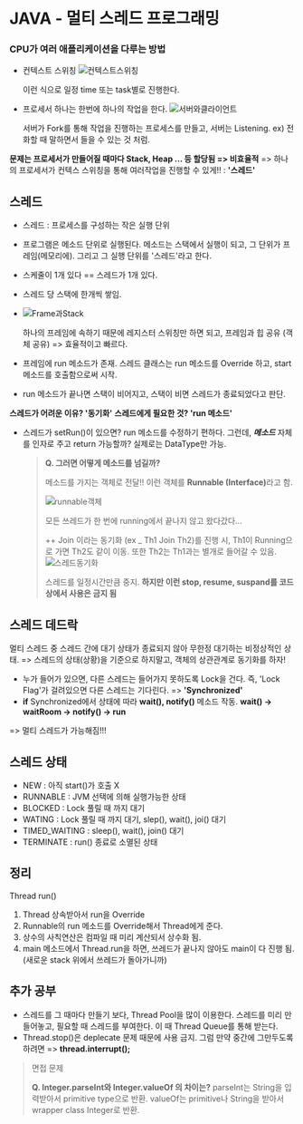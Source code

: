# JAVA - 멀티 스레드 프로그래밍

### CPU가 여러 애플리케이션을 다루는 방법

- 컨텍스트 스위칭
  ![컨텍스트스위칭](https://user-images.githubusercontent.com/27988544/63760464-4fefb700-c8fa-11e9-8293-225ad0b70b52.jpg)

  이런 식으로 일정 time 또는 task별로 진행한다.

- 프로세서 하나는 한번에 하나의 작업을 한다.
  ![서버와클라이언트](https://user-images.githubusercontent.com/27988544/63761005-5a5e8080-c8fb-11e9-9879-a4fab9187bc5.jpg)

  서버가 Fork를 통해 작업을 진행하는 프로세스를 만들고, 서버는 Listening.
  ex) 전화할 때 말하면서 들을 수 있는 것 처럼.

<b>문제는 프로세서가 만들어질 때마다 Stack, Heap ... 등 할당됨 => 비효율적</b>
=> 하나의 프로세서가 컨텍스 스위칭을 통해 여러작업을 진행할 수 있게!! : <b>'스레드'</b>

## 스레드

- 스레드 : 프로세스를 구성하는 작은 실행 단위

- 프로그램은 메소드 단위로 실행된다. 메소드는 스택에서 실행이 되고, 그 단위가 프레임(메모리에).
  그리고 그 실행 단위를 '스레드'라고 한다.

- 스케줄이 1개 있다 == 스레드가 1개 있다.

- 스레드 당 스택에 한개씩 쌓임.

- ![Frame과Stack](https://user-images.githubusercontent.com/27988544/63761558-541cd400-c8fc-11e9-8a8b-b4640884ab06.jpg)

  하나의 프레임에 속하기 때문에 레지스터 스위칭만 하면 되고, 프레임과 힙 공유 (객체 공유)
  => 효율적이고 빠르다.

- 프레임에 run 메소드가 존재.
  스레드 클래스는 run 메소드를 Override 하고, start 메소드를 호출함으로써 시작.

- run 메소드가 끝나면 스택이 비어지고, 스택이 비면 스레드가 종료되었다고 판단.

<b>스레드가 어려운 이유? '동기화'</b>
<b>스레드에게 필요한 것? 'run 메소드'</b>

- 스레드가 setRun()이 있으면? run 메소드를 수정하기 편하다.
  그런데, <em><b>메소드</b></em> 자체를 인자로 주고 return 가능할까? 실제로는 DataType만 가능.

  ><b>Q. 그러면 어떻게 메소드를 넘길까?</b>
  >
  >메소드를 가지는 객체로 전달!!
  >이런 객체를 <b>Runnable (Interface)</b>라고 함.
  >
  >![runnable객체](https://user-images.githubusercontent.com/27988544/63762520-e07bc680-c8fd-11e9-98a3-e1abaaaa8237.jpg)
  >
  >
  >모든 쓰레드가 한 번에 running에서 끝나지 않고 왔다갔다...
  >
  >++ Join 이라는 동기화 (ex _ Th1 Join Th2)를 진행 시, Th1이 Running으로 가면 Th2도 같이 이동. 또한 Th2는 Th1과는 별개로 들어갈 수 있음.
  >![스레드동기화](https://user-images.githubusercontent.com/27988544/63762881-96471500-c8fe-11e9-8daf-b2626ae9826c.jpg)
  >
  >스레드를 일정시간만큼 중지. <b>하지만 이런 stop, resume, suspand를 코드 상에서 사용은 금지 됨</b>

## 스레드 데드락

멀티 스레드 중 스레드 간에 대기 상태가 종료되지 않아 무한정 대기하는 비정상적인 상태.
=> 스레드의 상태(상황)을 기준으로 하지말고, 객체의 상관관계로 동기화를 하자!

- 누가 들어가 있으면, 다른 스레드는 들어가지 못하도록 Lock을 건다.
  즉, 'Lock Flag'가 걸려있으면 다른 스레드는 기다린다. => <b>'Synchronized'</b>
- <b>if</b> Synchronized에서 상태에 따라 <b>wait(), notify()</b> 메소드 작동.
  <b>wait() -> waitRoom -> notify() -> run</b>

=> 멀티 스레드가 가능해짐!!!

## 스레드 상태

- NEW : 아직 start()가 호출 X
- RUNNABLE : JVM 선택에 의해 실행가능한 상태
- BLOCKED : Lock 풀릴 때 까지 대기
- WATING : Lock 풀릴 때 까지 대기, slep(), wait(), joi() 대기
- TIMED_WAITING : sleep(), wait(), join() 대기
- TERMINATE : run() 종료로 소멸된 상태

## 정리

Thread run()

1. Thread 상속받아서 run을 Override
2. Runnable의 run 메소드를 Override해서 Thread에게 준다.
3. 상수의 사칙연산은 컴파일 때 미리 계산되서 상수화 됨.
4. main 메소드에서 Thread.run을 하면, 쓰레드가 끝나지 않아도 main이 다 진행 됨.
   (새로운 stack 위에서 쓰레드가 돌아가니까)

## 추가 공부

- 스레드를 그 때마다 만들기 보다, Thread Pool을 많이 이용한다. 스레드를 미리 만들어놓고, 필요할 때 스레드를 부여한다. 이 때 Thread Queue를 통해 받는다.
- Thread.stop()은 deplecate 문제 때문에 사용 금지. 그럼 만약 중간에 그만두도록 하려면
  => <b>thread.interrupt();</b>

>면접 문제
>
><b>Q. Integer.parseInt와 Integer.valueOf 의 차이는?</b>
>parseInt는 String을 입력받아서 primitive type으로 반환.
>valueOf는 primitive나 String을 받아서 wrapper class Integer로 반환.

